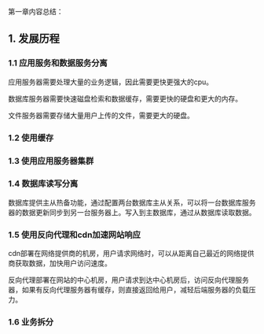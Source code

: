 第一章内容总结：

## 1. 发展历程

### 1.1 应用服务和数据服务分离

应用服务器需要处理大量的业务逻辑，因此需要更快更强大的cpu。

数据库服务器需要快速磁盘检索和数据缓存，需要更快的硬盘和更大的内存。

文件服务器需要存储大量用户上传的文件，需要更大的硬盘。

### 1.2 使用缓存

### 1.3 使用应用服务器集群

### 1.4 数据库读写分离

数据库提供主从热备功能，通过配置两台数据库主从关系，可以将一台数据库服务器的数据更新同步到另一台服务器上。写入到主数据库，通过从数据库读取数据。

### 1.5 使用反向代理和cdn加速网站响应

cdn部署在网络提供商的机房，用户请求网络时，可以从距离自己最近的网络提供商获取数据，加快用户访问速度。

反向代理部署在网站的中心机房，用户请求到达中心机房后，访问反向代理服务器，如果有反向代理服务器有缓存，则直接返回给用户，减轻后端服务器的负载压力。

### 1.6 业务拆分
